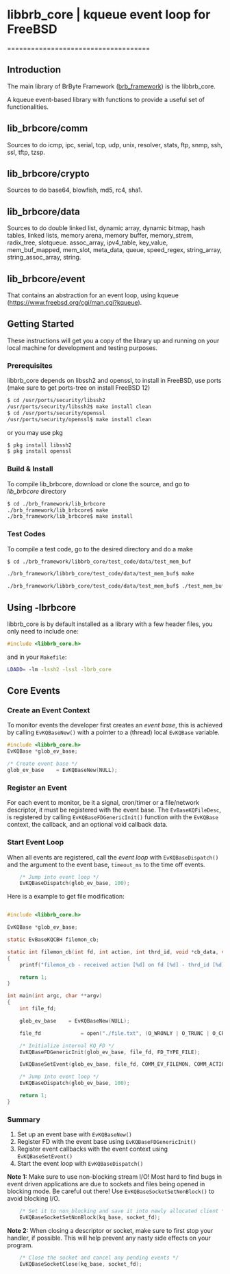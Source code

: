 # libbrb_core | kqueue event loop for FreeBSD
====================================

Introduction
------------

The main library of BrByte Framework ([brb_framework](README.md)) is the libbrb_core.

A kqueue event-based library with functions to provide a useful set of functionalities. 

## lib_brbcore/comm

Sources to do icmp, ipc, serial, tcp, udp, unix, resolver, stats, ftp, snmp, ssh, ssl, tftp, tzsp.

## lib_brbcore/crypto

Sources to do base64, blowfish, md5, rc4, sha1.

## lib_brbcore/data

Sources to do double linked list, dynamic array, dynamic bitmap, hash tables, linked lists, memory arena, memory buffer, memory_strem, radix_tree, slotqueue.
assoc_array, ipv4_table, key_value, mem_buf_mapped, mem_slot, meta_data, queue, speed_regex, string_array, string_assoc_array, string.

## lib_brbcore/event

That contains an abstraction for an event loop, using kqueue (https://www.freebsd.org/cgi/man.cgi?kqueue).



Getting Started
---------------

These instructions will get you a copy of the library up and running on your local machine for development and testing purposes. 


### Prerequisites

libbrb_core depends on libssh2 and openssl, to install in FreeBSD, use ports (make sure to get ports-tree on install FreeBSD 12)

```sh
$ cd /usr/ports/security/libssh2
/usr/ports/security/libssh2$ make install clean
$ cd /usr/ports/security/openssl
/usr/ports/security/openssl$ make install clean
```

or you may use pkg

```sh
$ pkg install libssh2
$ pkg install openssl
```

### Build & Install

To compile lib_brbcore, download or clone the source, and go to *lib_brbcore* directory 

```sh
$ cd ./brb_framework/lib_brbcore
./brb_framework/lib_brbcore$ make
./brb_framework/lib_brbcore$ make install
```


### Test Codes

To compile a test code, go to the desired directory and do a make

```sh
$ cd ./brb_framework/libbrb_core/test_code/data/test_mem_buf

./brb_framework/libbrb_core/test_code/data/test_mem_buf$ make

./brb_framework/libbrb_core/test_code/data/test_mem_buf$ ./test_mem_buf
```

## Using -lbrbcore

libbrb_core is by default installed as a library with a few header files, you only need to include one:

```C
#include <libbrb_core.h>
```

and in your `Makefile`:

```sh
LDADD= -lm -lssh2 -lssl -lbrb_core
```


Core Events
-----------

### Create an Event Context

To monitor events the developer first creates an *event base*, this
is achieved by calling `EvKQBaseNew()` with a pointer to a (thread) local
`EvKQBase` variable.

```C
#include <libbrb_core.h>
EvKQBase *glob_ev_base;

/* Create event base */
glob_ev_base	= EvKQBaseNew(NULL);

```

### Register an Event

For each event to monitor, be it a signal, cron/timer or a file/network descriptor, it must be registered with the event base.
The `EvBaseKQFileDesc`, is registered by calling `EvKQBaseFDGenericInit()`
function with the `EvKQBase` context, the callback, and an optional void callback data.


### Start Event Loop

When all events are registered, call the *event loop* with `EvKQBaseDispatch()` and the argument to the event base, `timeout_ms` to the time off events.

```C
	/* Jump into event loop */
	EvKQBaseDispatch(glob_ev_base, 100);
```

Here is a example to get file modification:

```C

#include <libbrb_core.h>

EvKQBase *glob_ev_base;

static EvBaseKQCBH filemon_cb;

static int filemon_cb(int fd, int action, int thrd_id, void *cb_data, void *base_ptr)
{
    printf("filemon_cb - received action [%d] on fd [%d] - thrd_id [%d]\n", action, fd, thrd_id);

    return 1;
}

int main(int argc, char **argv)
{
	int file_fd;

	glob_ev_base	= EvKQBaseNew(NULL);

	file_fd 			= open("./file.txt", (O_WRONLY | O_TRUNC | O_CREAT ));

	/* Initialize internal KQ_FD */
	EvKQBaseFDGenericInit(glob_ev_base, file_fd, FD_TYPE_FILE);

	EvKQBaseSetEvent(glob_ev_base, file_fd, COMM_EV_FILEMON, COMM_ACTION_ADD_PERSIST, filemon_cb, NULL);

	/* Jump into event loop */
	EvKQBaseDispatch(glob_ev_base, 100);

	return 1;
}
```

### Summary

1. Set up an event base with `EvKQBaseNew()`
2. Register FD with the event base using `EvKQBaseFDGenericInit()`
3. Register event callbacks with the event context using `EvKQBaseSetEvent()`
4. Start the event loop with `EvKQBaseDispatch()`

**Note 1:** Make sure to use non-blocking stream I/O!  Most hard to find bugs in event driven applications are due to sockets and files being opened in blocking mode. Be careful out there!
  Use `EvKQBaseSocketSetNonBlock()` to avoid blocking I/O.

```C
	/* Set it to non_blocking and save it into newly allocated client */
	EvKQBaseSocketSetNonBlock(kq_base, socket_fd);
```

**Note 2:** When closing a descriptor or socket, make sure to first stop your handler, if possible. This will help prevent any nasty side effects on your program.

```C
	/* Close the socket and cancel any pending events */
	EvKQBaseSocketClose(kq_base, socket_fd);
```

